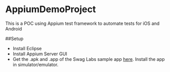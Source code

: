 # AppiumDemoProject

This is a POC using Appium test framework to automate tests for iOS and Android

##Setup

* Install Eclipse
* Install Appium Server GUI
* Get the .apk and .app of the Swag Labs sample app [here](https://github.com/saucelabs/sample-app-mobile). Install the app in simulator/emulator.